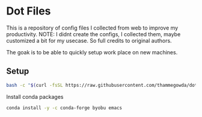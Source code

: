 # Dot Files

This is a repository of config files I collected from web to improve my productivity.
NOTE: I didnt create the configs, I collected them, maybe customized a bit for my usecase. 
So full credits to original authors. 

The goak is to be able to quickly setup work place on new machines. 

## Setup

```bash
bash -c "$(curl -fsSL https://raw.githubusercontent.com/thammegowda/dotfiles/master/setup.bash)"
```

Install conda packages
```bash
conda install -y -c conda-forge byobu emacs
```
  
